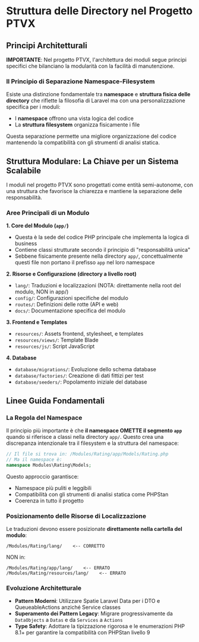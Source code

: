 # Struttura delle Directory nel Progetto PTVX

## Principi Architetturali

**IMPORTANTE**: Nel progetto PTVX, l'architettura dei moduli segue principi specifici che bilanciano la modularità con la facilità di manutenzione.

### Il Principio di Separazione Namespace-Filesystem

Esiste una distinzione fondamentale tra **namespace** e **struttura fisica delle directory** che riflette la filosofia di Laravel ma con una personalizzazione specifica per i moduli:

- I **namespace** offrono una vista logica del codice
- La **struttura filesystem** organizza fisicamente i file

Questa separazione permette una migliore organizzazione del codice mantenendo la compatibilità con gli strumenti di analisi statica.

## Struttura Modulare: La Chiave per un Sistema Scalabile

I moduli nel progetto PTVX sono progettati come entità semi-autonome, con una struttura che favorisce la chiarezza e mantiene la separazione delle responsabilità.

### Aree Principali di un Modulo

**1. Core del Modulo (`app/`)**
- Questa è la sede del codice PHP principale che implementa la logica di business
- Contiene classi strutturate secondo il principio di "responsabilità unica"
- Sebbene fisicamente presente nella directory `app/`, concettualmente questi file non portano il prefisso `app` nel loro namespace

**2. Risorse e Configurazione (directory a livello root)**
- `lang/`: Traduzioni e localizzazioni (NOTA: direttamente nella root del modulo, NON in app/)
- `config/`: Configurazioni specifiche del modulo
- `routes/`: Definizioni delle rotte (API e web)
- `docs/`: Documentazione specifica del modulo

**3. Frontend e Templates**
- `resources/`: Assets frontend, stylesheet, e templates
- `resources/views/`: Template Blade
- `resources/js/`: Script JavaScript

**4. Database**
- `database/migrations/`: Evoluzione dello schema database
- `database/factories/`: Creazione di dati fittizi per test
- `database/seeders/`: Popolamento iniziale del database

## Linee Guida Fondamentali

### La Regola del Namespace

Il principio più importante è che **il namespace OMETTE il segmento `app`** quando si riferisce a classi nella directory `app/`. Questo crea una discrepanza intenzionale tra il filesystem e la struttura del namespace:

```php
// Il file si trova in: /Modules/Rating/app/Models/Rating.php
// Ma il namespace è:
namespace Modules\Rating\Models;
```

Questo approccio garantisce:
- Namespace più puliti e leggibili
- Compatibilità con gli strumenti di analisi statica come PHPStan
- Coerenza in tutto il progetto

### Posizionamento delle Risorse di Localizzazione

Le traduzioni devono essere posizionate **direttamente nella cartella del modulo**:

```
/Modules/Rating/lang/    <-- CORRETTO
```

NON in:
```
/Modules/Rating/app/lang/    <-- ERRATO
/Modules/Rating/resources/lang/    <-- ERRATO
```

### Evoluzione Architetturale

- **Pattern Moderni**: Utilizzare Spatie Laravel Data per i DTO e QueueableActions anziché Service classes
- **Superamento dei Pattern Legacy**: Migrare progressivamente da `DataObjects` a `Datas` e da `Services` a `Actions`
- **Type Safety**: Adottare la tipizzazione rigorosa e le enumerazioni PHP 8.1+ per garantire la compatibilità con PHPStan livello 9
